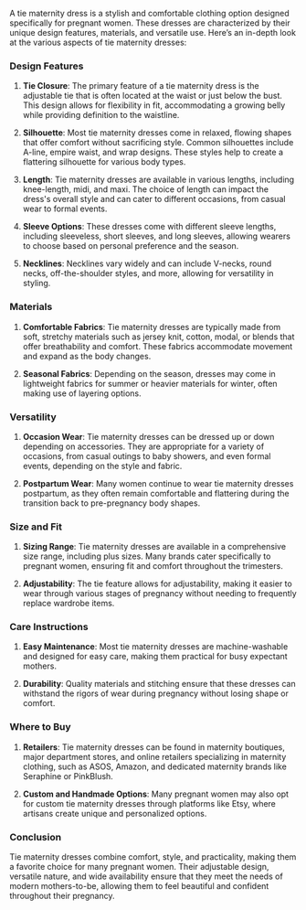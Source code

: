 A tie maternity dress is a stylish and comfortable clothing option designed specifically for pregnant women. These dresses are characterized by their unique design features, materials, and versatile use. Here’s an in-depth look at the various aspects of tie maternity dresses:

### Design Features

1. **Tie Closure**: The primary feature of a tie maternity dress is the adjustable tie that is often located at the waist or just below the bust. This design allows for flexibility in fit, accommodating a growing belly while providing definition to the waistline.

2. **Silhouette**: Most tie maternity dresses come in relaxed, flowing shapes that offer comfort without sacrificing style. Common silhouettes include A-line, empire waist, and wrap designs. These styles help to create a flattering silhouette for various body types.

3. **Length**: Tie maternity dresses are available in various lengths, including knee-length, midi, and maxi. The choice of length can impact the dress's overall style and can cater to different occasions, from casual wear to formal events.

4. **Sleeve Options**: These dresses come with different sleeve lengths, including sleeveless, short sleeves, and long sleeves, allowing wearers to choose based on personal preference and the season.

5. **Necklines**: Necklines vary widely and can include V-necks, round necks, off-the-shoulder styles, and more, allowing for versatility in styling.

### Materials

1. **Comfortable Fabrics**: Tie maternity dresses are typically made from soft, stretchy materials such as jersey knit, cotton, modal, or blends that offer breathability and comfort. These fabrics accommodate movement and expand as the body changes.

2. **Seasonal Fabrics**: Depending on the season, dresses may come in lightweight fabrics for summer or heavier materials for winter, often making use of layering options.

### Versatility

1. **Occasion Wear**: Tie maternity dresses can be dressed up or down depending on accessories. They are appropriate for a variety of occasions, from casual outings to baby showers, and even formal events, depending on the style and fabric.

2. **Postpartum Wear**: Many women continue to wear tie maternity dresses postpartum, as they often remain comfortable and flattering during the transition back to pre-pregnancy body shapes.

### Size and Fit

1. **Sizing Range**: Tie maternity dresses are available in a comprehensive size range, including plus sizes. Many brands cater specifically to pregnant women, ensuring fit and comfort throughout the trimesters.

2. **Adjustability**: The tie feature allows for adjustability, making it easier to wear through various stages of pregnancy without needing to frequently replace wardrobe items.

### Care Instructions

1. **Easy Maintenance**: Most tie maternity dresses are machine-washable and designed for easy care, making them practical for busy expectant mothers.

2. **Durability**: Quality materials and stitching ensure that these dresses can withstand the rigors of wear during pregnancy without losing shape or comfort.

### Where to Buy

1. **Retailers**: Tie maternity dresses can be found in maternity boutiques, major department stores, and online retailers specializing in maternity clothing, such as ASOS, Amazon, and dedicated maternity brands like Seraphine or PinkBlush.

2. **Custom and Handmade Options**: Many pregnant women may also opt for custom tie maternity dresses through platforms like Etsy, where artisans create unique and personalized options.

### Conclusion

Tie maternity dresses combine comfort, style, and practicality, making them a favorite choice for many pregnant women. Their adjustable design, versatile nature, and wide availability ensure that they meet the needs of modern mothers-to-be, allowing them to feel beautiful and confident throughout their pregnancy.